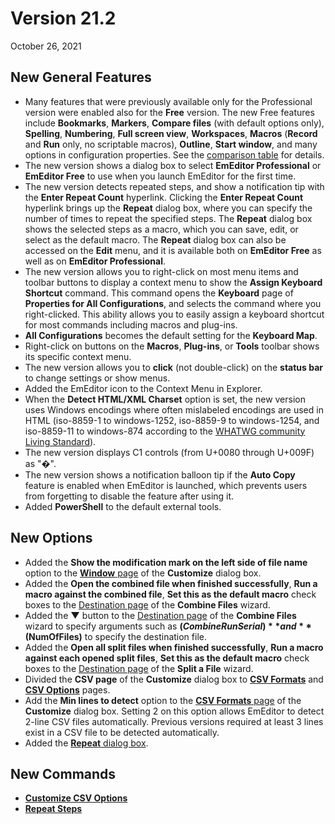 # Version 21.2

October 26, 2021

## New General Features

- Many features that were previously available only for the Professional version were enabled also for the **Free** version. The new Free features include **Bookmarks**, **Markers**, **Compare files** (with default options only), **Spelling**, **Numbering**, **Full screen view**, **Workspaces**, **Macros** (**Record** and **Run** only, no scriptable macros), **Outline**, **Start window**, and many options in configuration properties. See the [comparison table](https://www.emeditor.com/text-editor-features/history/emeditor-free/) for details.
- The new version shows a dialog box to select **EmEditor Professional** or **EmEditor Free** to use when you launch EmEditor for the first time.
- The new version detects repeated steps, and show a notification tip with the **Enter Repeat Count** hyperlink. Clicking the **Enter Repeat Count** hyperlink brings up the **Repeat** dialog box, where you can specify the number of times to repeat the specified steps. The **Repeat** dialog box shows the selected steps as a macro, which you can save, edit, or select as the default macro. The **Repeat** dialog box can also be accessed on the **Edit** menu, and it is available both on **EmEditor Free** as well as on **EmEditor Professional**.
- The new version allows you to right-click on most menu items and toolbar buttons to display a context menu to show the **Assign Keyboard Shortcut** command. This command opens the **Keyboard** page of **Properties for All Configurations**, and selects the command where you right-clicked. This ability allows you to easily assign a keyboard shortcut for most commands including macros and plug-ins.
- **All Configurations** becomes the default setting for the **Keyboard Map**.
- Right-click on buttons on the **Macros**, **Plug-ins**, or **Tools** toolbar shows its specific context menu.
- The new version allows you to **click** (not double-click) on the **status bar** to change settings or show menus.
- Added the EmEditor icon to the Context Menu in Explorer.
- When the **Detect HTML/XML Charset** option is set, the new version uses Windows encodings where often mislabeled encodings are used in HTML (iso-8859-1 to windows-1252, iso-8859-9 to windows-1254, and iso-8859-11 to windows-874 according to the [WHATWG community Living Standard](https://encoding.spec.whatwg.org/#names-and-labels)).
- The new version displays C1 controls (from U+0080 through U+009F) as "�".
- The new version shows a notification balloon tip if the **Auto Copy** feature is enabled when EmEditor is launched, which prevents users from forgetting to disable the feature after using it.
- Added **PowerShell** to the default external tools.

## New Options

- Added the **Show the modification mark on the left side of file name** option to the [**Window** page](../dlg/customize/window/index) of the **Customize** dialog box.
- Added the **Open the combined file when finished successfully**, **Run a macro against the combined file**, **Set this as the default macro** check boxes to the [Destination page](../dlg/combine_files/combine_wiz_dest) of the **Combine Files** wizard.
- Added the **▼** button to the [Destination page](../dlg/combine_files/combine_wiz_dest) of the **Combine Files** wizard to specify arguments such as **$(CombineRunSerial)** and **$(NumOfFiles)** to specify the destination file.
- Added the **Open all split files when finished successfully**, **Run a macro against each opened split files**, **Set this as the default macro** check boxes to the [Destination page](../dlg/split_to_files/split_files) of the **Split a File** wizard.
- Divided the **CSV page** of the **Customize** dialog box to [**CSV Formats**](../dlg/customize/csv/index) and [**CSV Options**](../dlg/customize/csv_options/index) pages.
- Add the **Min lines to detect** option to the [**CSV Formats** page](../dlg/customize/csv/index) of the **Customize** dialog box. Setting 2 on this option allows EmEditor to detect 2-line CSV files automatically. Previous versions required at least 3 lines exist in a CSV file to be detected automatically.
- Added the [**Repeat** dialog box](../dlg/repeat_count/index).

## New Commands

- [**Customize CSV Options**](../cmd/tools/customize_csv_options)
- **[Repeat Steps](../cmd/edit/repeat_steps)**
